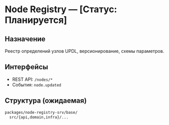 # Node Registry — [Статус: Планируется]

## Назначение

Реестр определений узлов UPDL, версионирование, схемы параметров.

## Интерфейсы

-   REST API: `/nodes/*`
-   События: `node.updated`

## Структура (ожидаемая)

```txt
packages/node-registry-srv/base/
  src/{api,domain,infra}/...
```
